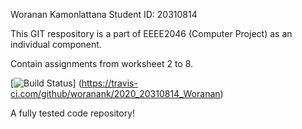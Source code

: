 Woranan Kamonlattana
Student ID: 20310814

This GIT respository is a part of EEEE2046 (Computer Project) as an individual component.

Contain assignments from worksheet 2 to 8.

[![Build Status](https://travis-ci.com/woranank/2020_20310814_Woranan.svg?branch=master)]
(https://travis-ci.com/github/woranank/2020_20310814_Woranan)

A fully tested code repository!
